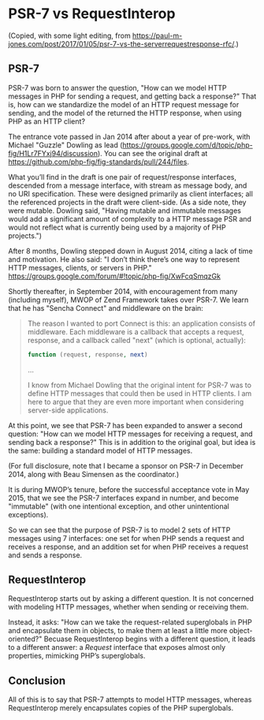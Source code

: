 # PSR-7 vs RequestInterop

(Copied, with some light editing, from <https://paul-m-jones.com/post/2017/01/05/psr-7-vs-the-serverrequestresponse-rfc/>.)

## PSR-7

PSR-7 was born to answer the question, "How can we model HTTP messages in PHP for sending a request, and getting back a response?" That is, how can we standardize the model of an HTTP request message for sending, and the model of the returned the HTTP response, when using PHP as an HTTP client?

The entrance vote passed in Jan 2014 after about a year of pre-work, with Michael "Guzzle" Dowling as lead (<https://groups.google.com/d/topic/php-fig/H1Lr7FYxj94/discussion>). You can see the original draft at <https://github.com/php-fig/fig-standards/pull/244/files>.

What you’ll find in the draft is one pair of request/response interfaces, descended from a message interface, with stream as message body, and no URI specification. These were designed primarily as client interfaces; all the referenced projects in the draft were client-side. (As a side note, they were mutable. Dowling said, "Having mutable and immutable messages would add a significant amount of complexity to a HTTP message PSR and would not reflect what is currently being used by a majority of PHP projects.")

After 8 months, Dowling stepped down in August 2014, citing a lack of time and motivation. He also said: "I don’t think there’s one way to represent HTTP messages, clients, or servers in PHP." https://groups.google.com/forum/#!topic/php-fig/XwFcqSmqzGk

Shortly thereafter, in September 2014, with encouragement from many (including myself), MWOP of Zend Framework takes over PSR-7. We learn that he has "Sencha Connect" and middleware on the brain:

> The reason I wanted to port Connect is this: an application consists of middleware. Each middleware is a callback that accepts a request, response, and a callback called "next" (which is optional, actually):
>
> ```php
> function (request, response, next)
> ```
>
> ...
>
> I know from Michael Dowling that the original intent for PSR-7 was to define HTTP messages that could then be used in HTTP clients. I am here to argue that they are even more important when considering server-side applications.

At this point, we see that PSR-7 has been expanded to answer a second question: "How can we model HTTP messages for receiving a request, and sending back a response?" This is in addition to the original goal, but idea is the same: building a standard model of HTTP messages.

(For full disclosure, note that I became a sponsor on PSR-7 in December 2014, along with Beau Simensen as the coordinator.)

It is during MWOP’s tenure, before the successful acceptance vote in May 2015, that we see the PSR-7 interfaces expand in number, and become "immutable" (with one intentional exception, and other unintentional exceptions).

So we can see that the purpose of PSR-7 is to model 2 sets of HTTP messages using 7 interfaces: one set for when PHP sends a request and receives a response, and an addition set for when PHP receives a request and sends a response.

## RequestInterop

RequestInterop starts out by asking a different question. It is not concerned with modeling HTTP messages, whether when sending or receiving them.

Instead, it asks: "How can we take the request-related superglobals in PHP and encapsulate them in objects, to make them at least a little more object-oriented?" Becuase RequestInterop begins with a different question, it leads to a different answer: a _Request_ interface that exposes almost only properties, mimicking PHP’s superglobals.

## Conclusion

All of this is to say that PSR-7 attempts to model HTTP messages, whereas RequestInterop merely encapsulates copies of the PHP superglobals.
